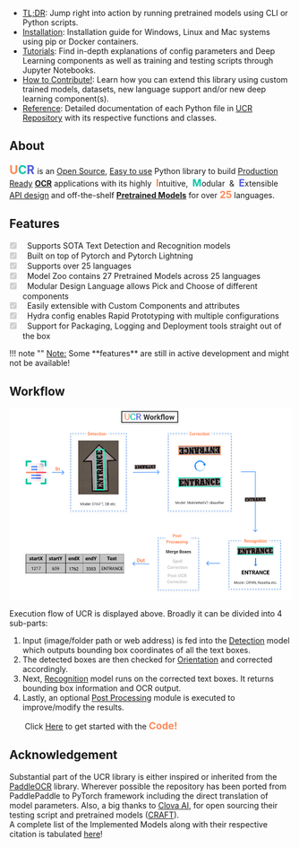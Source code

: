 - [TL;DR](tldr.md): Jump right into action by running pretrained models using CLI or Python scripts.
- [Installation](tldr/#setup): Installation guide for Windows, Linux and Mac systems using pip or Docker containers.
- [Tutorials](coming_soon.md): Find in-depth explanations of config parameters and Deep Learning components as well as training and testing scripts through Jupyter Notebooks.
- [How to Contribute!](coming_soon.md): Learn how you can extend this library using custom trained models, datasets, new language support and/or new deep learning component(s).
- [Reference](coming_soon.md): Detailed documentation of each Python file in [UCR Repository](https://github.com/DocYard-ai/UCR/tree/develop/ucr) with its respective functions and classes.

## About
<span style="font-weight:bold; font-size: 150%; color:#FF8856">U</span><span style="font-weight:bold; font-size: 150%; color:#0AC5A8">C</span><span style="font-weight:bold; font-size: 150%; color:#525CDD">R </span> is an <u>Open Source</u>, <u>Easy to use</u> Python library to build <u>Production Ready</u> **[OCR](https://en.wikipedia.org/wiki/Optical_character_recognition)** applications with its highly &nbsp;<span style="font-weight:bold; font-size: 125%; color:#FF8856">I</span>ntuitive, &nbsp;<span style="font-weight:bold; font-size: 125%; color:#0AC5A8">M</span>odular&nbsp; & &nbsp;<span style="font-weight:bold; font-size: 125%; color:#525CDD">E</span>xtensible <u>API design</u> and off-the-shelf **[Pretrained Models](pretrained.md)** for over <span style="font-weight:bold; font-size: 125%; color:#FF8856">25</span> languages.  

## Features

<ul class="task-list">
    <li class="task-list-item">
        <label class="task-list-control">
            <input type="checkbox" disabled checked="">
            <span class="task-list-indicator"></span>
        </label>
        &nbsp;Supports SOTA Text Detection and Recognition models 
    </li>
    <li class="task-list-item">
        <label class="task-list-control">
            <input type="checkbox" disabled checked="">
            <span class="task-list-indicator"></span>
        </label>
        &nbsp;Built on top of Pytorch and Pytorch Lightning
    </li>
    <li class="task-list-item">
        <label class="task-list-control">
            <input type="checkbox" disabled checked="">
            <span class="task-list-indicator"></span>
        </label>
        &nbsp;Supports over 25 languages
    </li>
    <li class="task-list-item">
        <label class="task-list-control">
            <input type="checkbox" disabled checked="">
            <span class="task-list-indicator"></span>
        </label>
        &nbsp;Model Zoo contains 27 Pretrained Models across 25 languages
    </li>
    <li class="task-list-item">
        <label class="task-list-control">
            <input type="checkbox" disabled checked="">
            <span class="task-list-indicator"></span>
        </label>
        &nbsp;Modular Design Language allows Pick and Choose of different components
    </li>
    <li class="task-list-item">
        <label class="task-list-control">
            <input type="checkbox" disabled checked="">
            <span class="task-list-indicator"></span>
        </label>
        &nbsp;Easily extensible with Custom Components and attributes
    </li>
    <li class="task-list-item">
        <label class="task-list-control">
            <input type="checkbox" disabled checked="">
            <span class="task-list-indicator"></span>
        </label>
        &nbsp;Hydra config enables Rapid Prototyping with multiple configurations
    </li>
    <li class="task-list-item">
        <label class="task-list-control">
            <input type="checkbox" disabled checked="">
            <span class="task-list-indicator"></span>
        </label>
        &nbsp;Support for Packaging, Logging and Deployment tools straight out of the box
    </li>
</ul>
!!! note "" 
    <u>Note:</u> Some **features** are still in active development and might not be available!


## Workflow

<p align="center"><img src="static/images/workflow.png"/></p>

Execution flow of UCR is displayed above. Broadly it can be divided into 4 sub-parts:

1. Input (image/folder path or web address) is fed into the <u>Detection</u> model which outputs bounding box coordinates of all the text boxes.
2. The detected boxes are then checked for <u>Orientation</u> and corrected accordingly.
3. Next, <u>Recognition</u> model runs on the corrected text boxes. It returns bounding box information and OCR output.
4. Lastly, an optional <u>Post Processing</u> module is executed to improve/modify the results.

&nbsp;&nbsp;&nbsp;&nbsp;&nbsp;&nbsp; Click [Here](tldr/#run-prediction) to get started with the <span style="font-weight:bold; font-size: 125%; color:#FF8856">Code!</span>

## Acknowledgement

Substantial part of the UCR library is either inspired or inherited from the [PaddleOCR](https://github.com/PaddlePaddle/PaddleOCR) library. Wherever possible the repository has been ported from PaddlePaddle to PyTorch framework including the direct translation of model parameters.
Also, a big thanks to [Clova AI](https://clova.ai/en/research/research-areas.html), for open sourcing their testing script and pretrained models ([CRAFT](https://github.com/clovaai/CRAFT-pytorch)).  
A complete list of the Implemented Models along with their respective citation is tabulated [here](coming_soon.md)!